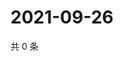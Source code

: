 # 2021-09-26

共 0 条

<!-- BEGIN -->
<!-- 最后更新时间 Sun Sep 26 2021 18:19:43 GMT+0800 (China Standard Time) -->

<!-- END -->
